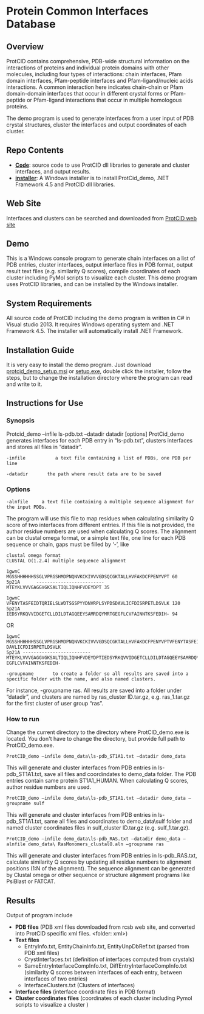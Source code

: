 # Protein Common Interfaces Database

## Overview
ProtCID contains comprehensive, PDB-wide structural information on the interactions of proteins and individual protein domains with other molecules, including four types of interactions: chain interfaces, Pfam domain interfaces, Pfam-peptide interfaces and Pfam-ligand/nucleic acids interactions. A common interaction here indicates chain-chain or Pfam domain-domain interfaces that occur in different crystal forms or Pfam-peptide or Pfam-ligand interactions that occur in multiple homologous proteins.

The demo program is used to generate interfaces from a user input of PDB crystal structures, cluster the interfaces and output coordinates of each cluster.

## Repo Contents
-	[**Code**](httpshttps://github.com/DunbrackLab/ProtCID_demo/ProtCid_demo): source code to use ProtCID dll libraries to generate and cluster interfaces, and output results.
-	[**installer**](httpshttps://github.com/DunbrackLab/ProtCID_demo/ProtCid_demo_setup): A Windows installer is to install ProtCid_demo, .NET Framework 4.5 and ProtCID dll libraries. 

## Web Site
Interfaces and clusters can be searched and downloaded from [ProtCID web site](http://dunbrack2.fccc.edu/protcid)

## Demo
This is a Windows console program to generate chain interfaces on a list of PDB entries, cluster interfaces, output interface files in PDB format, output result text files (e.g. similarity Q scores), compile coordinates of each cluster including PyMol scripts to visualize each cluster. 
This demo program uses ProtCID libraries, and can be installed by the Windows installer.    

## System Requirements
All source code of ProtCID including the demo program is written in C# in Visual studio 2013. It requires Windows operating system and .NET Framework 4.5. The installer will automatically install .NET Framework. 

## Installation Guide
It is very easy to install the demo program. Just download [protcid_demo_setup.msi](https://github.com/DunbrackLab/ProtCID_demo/ProtCid_demo_setup) 
or [setup.exe](https://github.com/DunbrackLab/ProtCID_demo/ProtCid_demo_setup), double click the installer, follow the steps, but to change the installation directory where the program can read and write to it.  

## Instructions for Use

### Synopsis
Protcid_demo –infile ls-pdb.txt –datadir datadir [options]
ProtCid_demo generates interfaces for each PDB entry in “ls-pdb.txt”, clusters interfaces and stores all files in “datadir”. 
```
-infile           a text file containing a list of PDBs, one PDB per line 
```  
```
-datadir       the path where result data are to be saved
```

### Options
```
-alnfile     a text file containing a multiple sequence alignment for the input PDBs. 
```
The program will use this file to map residues when calculating similarity Q score of two interfaces from different entries. If this file is not provided, the author residue numbers are used when calculating Q scores. The alignment can be clustal omega format, or a simple text file, one line for each PDB sequence or chain, gaps must be filled by ‘-’, like 
    
```
clustal omega format
CLUSTAL O(1.2.4) multiple sequence alignment
        
1gwnC      MGSSHHHHHHSSGLVPRGSHMDPNQNVKCKIVVVGDSQCGKTALLHVFAKDCFPENYVPT	60
5p21A      -------------------------MTEYKLVVVGAGGVGKSALTIQLIQNHFVDEYDPT	35                                                                                  

1gwnC      VFENYTASFEIDTQRIELSLWDTSGSPYYDNVRPLSYPDSDAVLICFDISRPETLDSVLK	120
5p21A      IEDSYRKQVVIDGETCLLDILDTAGQEEYSAMRDQYMRTGEGFLCVFAINNTKSFEDIH-	94        
```         
OR        
```
1gwnC MGSSHHHHHHSSGLVPRGSHMDPNQNVKCKIVVVGDSQCGKTALLHVFAKDCFPENYVPTVFENYTASFEIDTQRIELSLWDTSGSPYYDNVRPLSYPDS DAVLICFDISRPETLDSVLK
5p21A -------------------------MTEYKLVVVGAGGVGKSALTIQLIQNHFVDEYDPTIEDSYRKQVVIDGETCLLDILDTAGQEEYSAMRDQYMRTG EGFLCVFAINNTKSFEDIH- 
```
```
-groupname       to create a folder so all results are saved into a specific folder with the name, and also named clusters. 
```
For instance, -groupname ras. All results are saved into a folder under “datadir”, and clusters are named by ras_cluster ID.tar.gz, e.g. ras_1.tar.gz for the first cluster of user group “ras”. 

### How to run 
Change the current directory to the directory where ProtCID_demo.exe is located. You don't have to change the directory, but provide full path to ProtCID_demo.exe. 
```
ProtCID_demo –infile demo_data\ls-pdb_ST1A1.txt –datadir demo_data 
```
This will generate and cluster interfaces from PDB entries in ls-pdb_ST1A1.txt, save all files and coordindates to demo_data folder. The PDB entries contain same protein ST1A1_HUMAN. When calculating Q scores, author residue numbers are used. 
```
ProtCID_demo –infile demo_data\ls-pdb_ST1A1.txt –datadir demo_data –groupname sulf
```
This will generate and cluster interfaces from PDB entries in ls-pdb_ST1A1.txt, same all files and coordinates to demo_data\sulf folder and named cluster coordinates files in sulf_cluster ID.tar.gz (e.g. sulf_1.tar.gz).
```
ProtCID_demo –infile demo_data\ls-pdb_RAS.txt –datadir demo_data –alnfile demo_data\ RasMonomers_clustalO.aln –groupname ras
```
This will generate and cluster interfaces from PDB entries in ls-pdb_RAS.txt, calculate similarity Q scores by updating all residue numbers to alignment positions (1:N of the alignment). The sequence alignment can be generated by Clustal omega or  other sequence or structure alignment programs like PsiBlast or FATCAT. 

## Results
Output of program include
- **PDB files** (PDB xml files downloaded from rcsb web site, and converted into ProtCID specific xml files. <folder: xml>)
- **Text files**
   - EntryInfo.txt, EntityChainInfo.txt, EntityUnpDbRef.txt (parsed from PDB xml files)
   - CrystInterfaces.txt (definition of interfaces computed from crystals)
   - SameEntryInterfaceCompInfo.txt, DiffEntryInterfaceCompInfo.txt (similarity Q scores between interfaces of each entry, between interfaces of two entries)
    - InterfaceClusters.txt (Clusters of interfaces)
- **Interface files** (interface coordinate files in PDB format)
- **Cluster coordinates files**  (coordinates of each cluster including Pymol scripts to visualize a cluster )


